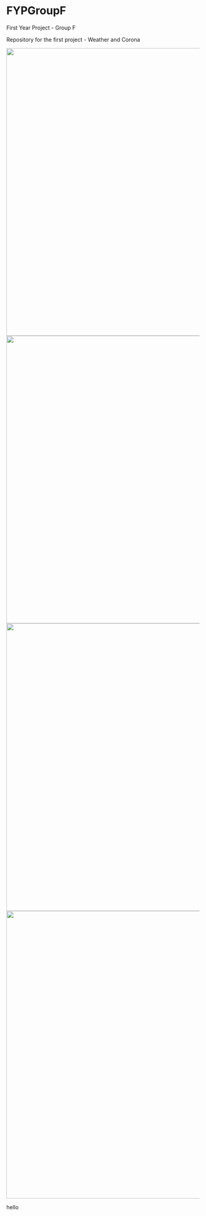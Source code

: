 # FYPGroupF
First Year Project - Group F 

Repository for the first project - Weather and Corona

<!--[Weather-Data Weekly]--> 
<img src="https://user-images.githubusercontent.com/94069687/157768639-765fbb3d-87fe-40e5-ac54-2bea68a324fe.jpg" width="750" />

<!--[DE-confirmed cases-weekly]-->
<img src="https://user-images.githubusercontent.com/94069687/157768651-30a8bde8-bd55-417e-bc5a-94f810f2ba69.jpg" width="750" />


<!--[DE-Cases-per capita]-->
<img src="https://user-images.githubusercontent.com/94069687/157768644-5075985d-d6b4-4471-98c9-e0630a9a4a5a.jpg" width="750" />


<!--[DE-UV-index-and cases-by-date]-->
<img src="https://user-images.githubusercontent.com/94069687/157768449-b099aa26-52c2-4807-a120-55fcdb02084c.jpg" width="750" />

hello



